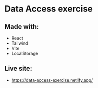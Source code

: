 # Data Access exercise

## Made with:
+ React
+ Tailwind
+ Vite
+ LocalStorage

## Live site:
+ https://data-access-exercise.netlify.app/
